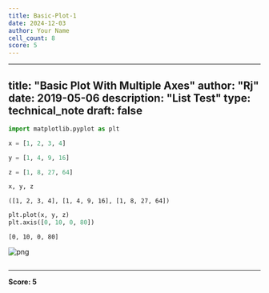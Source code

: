 ```yaml
---
title: Basic-Plot-1
date: 2024-12-03
author: Your Name
cell_count: 8
score: 5
---
```


---
title: "Basic Plot With Multiple Axes"
author: "Rj"
date: 2019-05-06
description: "List Test"
type: technical_note
draft: false
---

```python
import matplotlib.pyplot as plt
```


```python
x = [1, 2, 3, 4]
```


```python
y = [1, 4, 9, 16]
```


```python
z = [1, 8, 27, 64]
```


```python
x, y, z
```




    ([1, 2, 3, 4], [1, 4, 9, 16], [1, 8, 27, 64])




```python
plt.plot(x, y, z)
plt.axis([0, 10, 0, 80])
```




    [0, 10, 0, 80]




    
![png](/mlnotes/images/basic-plot-1_6_1.png)
    



```python

```


---
**Score: 5**